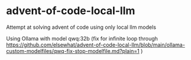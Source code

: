 # advent-of-code-local-llm
Attempt at solving advent of code using only local llm models

Using Ollama with model qwq:32b
(fix for infinite loop through https://github.com/elsewhat/advent-of-code-local-llm/blob/main/ollama-custom-modelfiles/qwq-fix-stop-modelfile.md?plain=1 )
